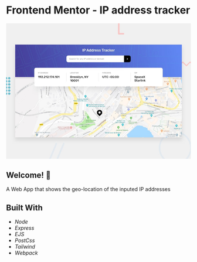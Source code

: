 # Frontend Mentor - IP address tracker

![Design preview for the IP address tracker coding challenge](./design/desktop-preview.jpg)

## Welcome! 👋
A Web App that shows the geo-location of the inputed IP addresses

## Built With
* *Node*
* *Express*
* *EJS*
* *PostCss*
* *Tailwind*
* *Webpack*
